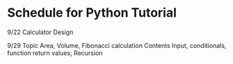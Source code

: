 # Schedule for Python Tutorial

9/22	Calculator Design	
	
9/29	Topic	Area, Volume, Fibonacci calculation	
	Contents	Input, conditionals, function return values; Recursion	
